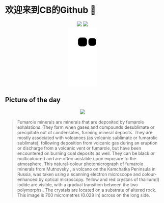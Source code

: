 
# 欢迎来到CB的Github 👋

<div align="center">
  <img height="137px" src="https://github-readme-stats.vercel.app/api?username=SuperCB&show_icons=true&theme=radical" />
  <img height="137px" src="https://github-readme-stats.vercel.app/api/top-langs/?username=SuperCB&hide_title=true&hide_border=true&layout=compact&langs_count=6&text_color=000&icon_color=fff" />
</div>


<div align="center">
    <img src="./contribution-snake/github-contribution-grid-snake.svg" />
</div>



## Picture of the day
<div align="center">
  <img width=400px src="https://upload.wikimedia.org/wikipedia/commons/thumb/9/9b/Color_SEM_4.jpg/750px-Color_SEM_4.jpg" />
</div>

>Fumarole minerals  are minerals that are deposited by  fumarole  exhalations. They form when gases and compounds desublimate or precipitate out of condensates, forming mineral deposits. They are mostly associated with volcanoes (as volcanic sublimate or fumarolic sublimate), following  deposition  from volcanic gas during an eruption or discharge from a volcanic vent or fumarole, but have been encountered on  burning coal deposits  as well. They can be black or multicoloured and are often unstable upon exposure to the atmosphere. This natural-colour  photomicrograph  of fumarole minerals from  Mutnovsky , a volcano on the  Kamchatka Peninsula  in Russia, was taken using a  scanning electron microscope  and colour-enhanced by optical microscopy. Yellow and red crystals of  thallium(I) iodide  are visible, with a gradual transition between the two  polymorphs . The crystals are located on a substrate of altered rock. This image is 700 micrometres (0.028 in) across on the long side.


